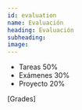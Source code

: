 ```yaml
---
id: evaluation
name: Evaluación
heading: Evaluación
subheading: 
image: 
---
```


* Tareas 50%
* Exámenes 30%
* Proyecto 20%

[Grades]